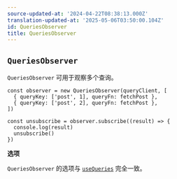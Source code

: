 ```yaml
---
source-updated-at: '2024-04-22T08:38:13.000Z'
translation-updated-at: '2025-05-06T03:50:00.104Z'
id: QueriesObserver
title: QueriesObserver
---
```

## `QueriesObserver`

`QueriesObserver` 可用于观察多个查询。

```tsx
const observer = new QueriesObserver(queryClient, [
  { queryKey: ['post', 1], queryFn: fetchPost },
  { queryKey: ['post', 2], queryFn: fetchPost },
])

const unsubscribe = observer.subscribe((result) => {
  console.log(result)
  unsubscribe()
})
```

**选项**

`QueriesObserver` 的选项与 [`useQueries`](../../framework/react/reference/useQueries) 完全一致。
